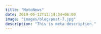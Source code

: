 ```yaml
---
title: "MotoNews"
date: 2019-05-12T12:14:34+06:00
image: "images/blog/post-7.jpg"
description: "This is meta description."
---
```

